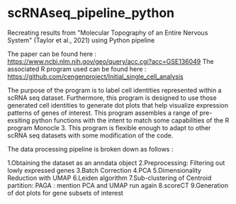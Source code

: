 # scRNAseq_pipeline_python
Recreating results from "Molecular Topography of an Entire Nervous System" (Taylor et al., 2021) using Python pipeline

The paper can be found here : https://www.ncbi.nlm.nih.gov/geo/query/acc.cgi?acc=GSE136049 
The associated R program used can be found here : https://github.com/cengenproject/Initial_single_cell_analysis

The purpose of the program is to label cell identities represented within a scRNA seq dataset. Furthermore, this program is designed to use those generated cell identities to generate dot plots that help visualize expression patterns of genes of interest. This program assembles a range of pre-exsiting python functions with the intent to match some capabilities of the R program Monocle 3. This program is flexible enough to adapt to other scRNA seq datasets with some modification of the code.

The data processing pipeline is broken down as follows : 

1.Obtaining the dataset as an anndata object 
2.Preprocessing: Filtering out lowly expressed genes 
3.Batch Correction 
4.PCA 
5.Dimensionality Reduction with UMAP
6.Leiden algorithm 
7.Sub-clustering of Centroid partition: PAGA : mention PCA and UMAP run again 
8.scoreCT 
9.Generation of dot plots for gene subsets of interest 





